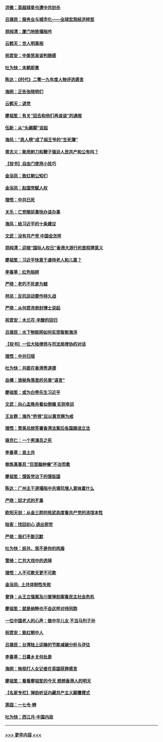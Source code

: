 #### [洪微：英超球星也遭中共封杀](../pages/nsc993/n11727243.md?t=12181111) 
#### [吕锡民：服务业与城市化——全球宏观经济转型](../pages/nsc993/n11725845.md?t=12181111) 
#### [郑纯清：厦门地铁塌陷吟](../pages/nsc993/n11725813.md?t=12181111) 
#### [云鹤天：世人明真相](../pages/nsc993/n11725621.md?t=12181111) 
#### [祝君安：中美贸易谈判随感](../pages/nsc993/n11725609.md?t=12181111) 
#### [吐为快：末朝即景](../pages/nsc993/n11723365.md?t=12181111) 
#### [陈达：《时代》二零一九年度人物评选感言](../pages/nsc993/n11723337.md?t=12181111) 
#### [海网：正告张晓明们](../pages/nsc993/n11723228.md?t=12181111) 
#### [云鹤天：退党](../pages/nsc993/n11723056.md?t=12181111) 
#### [廖祖笙：有关“回去和他们再谈谈”的通报](../pages/nsc993/n11722442.md?t=12181111) 
#### [伍新：从“头踢脚”说起](../pages/nsc993/n11722429.md?t=12181111) 
#### [海风：“恶人榜”成了阎王爷的“生死簿”](../pages/nsc993/n11722272.md?t=12181111) 
#### [胥志义：能用剌刀和鞭子强迫人民共产和公有吗？](../pages/nsc993/n11720569.md?t=12181111) 
#### [【投书】自由门使用小技巧](../pages/nsc993/n11720180.md?t=12181111) 
#### [金浴凤：致红朝公知们](../pages/nsc993/n11720563.md?t=12181111) 
#### [金浴凤：赵国党赋人权](../pages/nsc993/n11720533.md?t=12181111) 
#### [理悟：中共已死](../pages/nsc993/n11720233.md?t=12181111) 
#### [关乐：亡党眼前事快办该办事](../pages/nsc993/n11719160.md?t=12181111) 
#### [海风：给习近平的十条建议](../pages/nsc993/n11717616.md?t=12181111) 
#### [文武：没有共产党 中国会怎样](../pages/nsc993/n11717584.md?t=12181111) 
#### [郑纯清：迎接“国际人权日”香港大游行的里程牌意义](../pages/nsc993/n11717417.md?t=12181111) 
#### [廖祖笙：习近平快意于虐待老人和儿童？](../pages/nsc993/n11715313.md?t=12181111) 
#### [李春草：红色陷阱](../pages/nsc993/n11715029.md?t=12181111) 
#### [严晓：老朽不死是为贼](../pages/nsc993/n11712910.md?t=12181111) 
#### [林忌：反抗运动要作持久战](../pages/nsc993/n11712623.md?t=12181111) 
#### [严晓：从何君尧册封博士说起](../pages/nsc993/n11712465.md?t=12181111) 
#### [祝君安：木兰花·辛酸的回归](../pages/nsc993/n11712381.md?t=12181111) 
#### [吕锡民：水下物联网如何实现智能海洋](../pages/nsc993/n11711158.md?t=12181111) 
#### [【投书】一位大陆律师与司法局律协的对话](../pages/nsc993/n11709675.md?t=12181111) 
#### [理悟：中共归宿](../pages/nsc993/n11710059.md?t=12181111) 
#### [吐为快：共匪在香港秀道德](../pages/nsc993/n11709979.md?t=12181111) 
#### [岳横：诡秘角落里的另类“语言”](../pages/nsc993/n11709792.md?t=12181111) 
#### [廖祖笙：或为白卷先生习近平](../pages/nsc993/n11708330.md?t=12181111) 
#### [文武：向心孟晚舟看似倒楣 实则幸运](../pages/nsc993/n11708236.md?t=12181111) 
#### [王友群：海外“侨领”应以黄克锵为戒](../pages/nsc993/n11706176.md?t=12181111) 
#### [理悟：贺美总统签署香港法案后各国跟进立法](../pages/nsc993/n11706853.md?t=12181111) 
#### [骆克仁：一个男演员之死](../pages/nsc993/n11706677.md?t=12181111) 
#### [李春草：哀土共](../pages/nsc993/n11706255.md?t=12181111) 
#### [修炼真善忍 “巨型脑肿瘤”不治而愈](../pages/nsc993/n11705340.md?t=12181111) 
#### [廖祖笙：饿饭党治下的饿饭国](../pages/nsc993/n11705085.md?t=12181111) 
#### [陈达：广州主干道塌陷中共填坑埋人意味着什么](../pages/nsc993/n11705046.md?t=12181111) 
#### [严晓：奴才式的歹毒](../pages/nsc993/n11704826.md?t=12181111) 
#### [欧阳天剑：从金三胖的核武态度看共产党的流氓本性](../pages/nsc993/n11702238.md?t=12181111) 
#### [陆客：找回初心 退出邪党](../pages/nsc993/n11702213.md?t=12181111) 
#### [严晓：我们不能沉默](../pages/nsc993/n11702110.md?t=12181111) 
#### [吐为快：妖共，我不是你的肉盾](../pages/nsc993/n11701366.md?t=12181111) 
#### [雪绮：亡共大戏中的选择](../pages/nsc993/n11699922.md?t=12181111) 
#### [理悟：人不可欺天更不可欺](../pages/nsc993/n11699657.md?t=12181111) 
#### [金浴凤:  土共体制性失败](../pages/nsc993/n11699361.md?t=12181111) 
#### [曾铮：从王立强案及川普弹劾案看民主社会危机](../pages/nsc993/n11699318.md?t=12181111) 
#### [廖祖笙：就是纳粹也不会这样对待同胞](../pages/nsc993/n11697658.md?t=12181111) 
#### [一位中国老人的心声：做中华儿女 不当马列子孙](../pages/nsc993/n11697525.md?t=12181111) 
#### [祝君安：致红朝中人](../pages/nsc993/n11697518.md?t=12181111) 
#### [吕锡民：台湾陆上运输的节能减碳分析与评估](../pages/nsc993/n11694983.md?t=12181111) 
#### [李春草：日暮乡关何处是](../pages/nsc993/n11694805.md?t=12181111) 
#### [海网：殃视打人女记者在英国获罪感言](../pages/nsc993/n11693832.md?t=12181111) 
#### [廖祖笙：看看廖祖笙的今天 想想香港人的明天](../pages/nsc993/n11693707.md?t=12181111) 
#### [【名家专栏】弹劾听证内藏共产主义颠覆模式](../pages/nsc993/n11693563.md?t=12181111) 
#### [莲园：一七令‧辨](../pages/nsc993/n11692558.md?t=12181111) 
#### [吐为快：西江月·中国内政](../pages/nsc993/n11692071.md?t=12181111) 

----
#### [ >>> 更早内容 <<< ](../indexes/nsc993-earlier.md)
